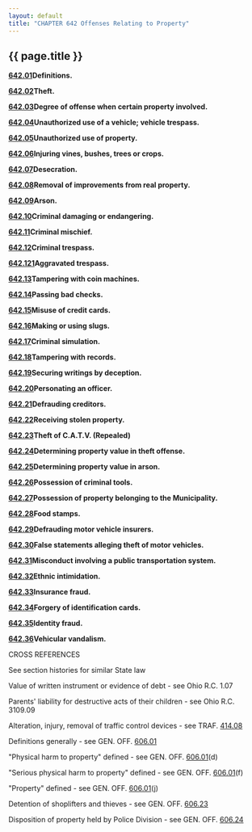 ```yaml
---
layout: default
title: "CHAPTER 642 Offenses Relating to Property"
---
```


{{ page.title }}
----------------


  [**642.01**](32386726.html)**Definitions.**

  [**642.02**](32691a38.html)**Theft.**

  [**642.03**](32849de6.html)**Degree of offense when certain property involved.**

  [**642.04**](328efe2f.html)**Unauthorized use of a vehicle; vehicle trespass.**

  [**642.05**](329ebacb.html)**Unauthorized use of property.**

  [**642.06**](32aaf2fe.html)**Injuring vines, bushes, trees or crops.**

  [**642.07**](32b21382.html)**Desecration.**

  [**642.08**](32beae5e.html)**Removal of improvements from real property.**

  [**642.09**](32c4815f.html)**Arson.**

  [**642.10**](32ccd316.html)**Criminal damaging or endangering.**

  [**642.11**](32d47578.html)**Criminal mischief.**

  [**642.12**](32e6f2b4.html)**Criminal trespass.**

  [**642.121**](32fa9e0b.html)**Aggravated trespass.**

  [**642.13**](32ff0481.html)**Tampering with coin machines.**

  [**642.14**](3304dfd9.html)**Passing bad checks.**

  [**642.15**](331bf0f2.html)**Misuse of credit cards.**

  [**642.16**](332d3dda.html)**Making or using slugs.**

  [**642.17**](33349d22.html)**Criminal simulation.**

  [**642.18**](333d3817.html)**Tampering with records.**

  [**642.19**](3344878a.html)**Securing writings by deception.**

  [**642.20**](334c5e81.html)**Personating an officer.**

  [**642.21**](335159ac.html)**Defrauding creditors.**

  [**642.22**](335933c9.html)**Receiving stolen property.**

  [**642.23**](3366491a.html)**Theft of C.A.T.V. (Repealed)**

  [**642.24**](33691138.html)**Determining property value in theft offense.**

  [**642.25**](3380b64e.html)**Determining property value in arson.**

  [**642.26**](338b6b37.html)**Possession of criminal tools.**

  [**642.27**](3396af7f.html)**Possession of property belonging to the Municipality.**

  [**642.28**](339ccd06.html)**Food stamps.**

  [**642.29**](33a3c0de.html)**Defrauding motor vehicle insurers.**

  [**642.30**](33a8a8b9.html)**False statements alleging theft of motor vehicles.**

  [**642.31**](33ad0286.html)**Misconduct involving a public transportation system.**

  [**642.32**](33bd69d5.html)**Ethnic intimidation.**

  [**642.33**](33c4640e.html)**Insurance fraud.**

  [**642.34**](33d4a810.html)**Forgery of identification cards.**

  [**642.35**](33dd4d93.html)**Identity fraud.**

  [**642.36**](33e0c571.html)**Vehicular vandalism.**

CROSS REFERENCES

See section histories for similar State law

Value of written instrument or evidence of debt - see Ohio R.C. 1.07

Parents' liability for destructive acts of their children - see Ohio R.C. 3109.09

Alteration, injury, removal of traffic control devices - see TRAF. [414.08](1df3b6d6.html)

Definitions generally - see GEN. OFF. [606.01](28f4ad3b.html)

   "Physical harm to property" defined - see GEN. OFF. [606.01](28f4ad3b.html)(d)

   "Serious physical harm to property" defined - see GEN. OFF. [606.01](28f4ad3b.html)(f)

   "Property" defined - see GEN. OFF. [606.01](28f4ad3b.html)(j)

Detention of shoplifters and thieves - see GEN. OFF. [606.23](2a7a22d8.html)

Disposition of property held by Police Division - see GEN. OFF. [606.24](2a90d4dc.html)